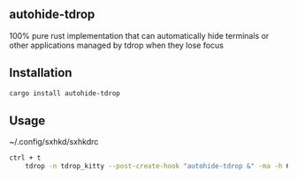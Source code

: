 ## autohide-tdrop

100% pure rust implementation that can automatically hide terminals or other applications managed by tdrop when they lose focus

## Installation

```zsh
cargo install autohide-tdrop
```

## Usage

~/.config/sxhkd/sxhkdrc
```zsh
ctrl + t
	tdrop -n tdrop_kitty --post-create-hook "autohide-tdrop &" -ma -h 60% -w 70% -x 15% -y 0 kitty --class=tdrop_kitty
```

